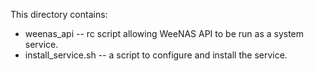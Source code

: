 This directory contains:

* weenas_api -- rc script allowing WeeNAS API to be run as a system service.
* install_service.sh -- a script to configure and install the service.
